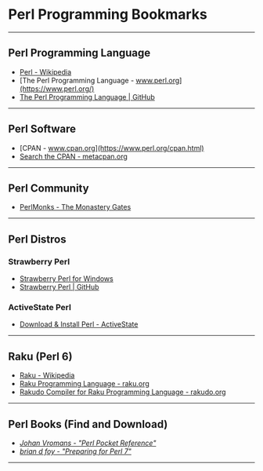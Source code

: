 # Perl Programming Bookmarks

---

## Perl Programming Language

- [Perl - Wikipedia](https://en.wikipedia.org/wiki/Perl)
- [The Perl Programming Language - www.perl.org](https://www.perl.org/)
- [The Perl Programming Language | GitHub](https://github.com/Perl)

---

## Perl Software

- [CPAN - www.cpan.org](https://www.perl.org/cpan.html)
- [Search the CPAN - metacpan.org](https://metacpan.org/)

---

## Perl Community

- [PerlMonks - The Monastery Gates](https://www.perlmonks.org/)

---

## Perl Distros

### Strawberry Perl

- [Strawberry Perl for Windows](https://strawberryperl.com/)
- [Strawberry Perl | GitHub](https://github.com/StrawberryPerl)

### ActiveState Perl

- [Download & Install Perl - ActiveState](https://www.activestate.com/products/perl/)

---

## Raku (Perl 6)

- [Raku - Wikipedia](https://en.wikipedia.org/wiki/Raku_(programming_language))
- [Raku Programming Language - raku.org](https://raku.org/)
- [Rakudo Compiler for Raku Programming Language - rakudo.org](https://rakudo.org/)

---

## Perl Books (Find and Download)

- *[Johan Vromans - "Perl Pocket Reference"](https://www.oreilly.com/library/view/perl-pocket-reference/9781449311186/)*
- *[brian d foy - "Preparing for Perl 7"](https://leanpub.com/preparing_for_perl7)*

---
